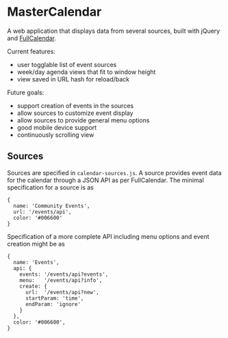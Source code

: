 MasterCalendar
===
A web application that displays data from several sources, built with jQuery
and [FullCalendar](http://arshaw.com/fullcalendar/).

Current features:

- user togglable list of event sources
- week/day agenda views that fit to window height
- view saved in URL hash for reload/back

Future goals:

- support creation of events in the sources
- allow sources to customize event display
- allow sources to provide general menu options
- good mobile device support
- continuously scrolling view

Sources
---
Sources are specified in `calendar-sources.js`. A source provides event data
for the calendar through a JSON API as per FullCalendar. The minimal
specification for a source is as

    {
	  name: 'Community Events',
	  url: '/events/api',
	  color: '#006600'
	}

Specification of a more complete API including menu options and event creation
might be as

	{
	  name: 'Events',
	  api: {
	    events: '/events/api?events',
	    menu:   '/events/api?info',
	    create: {
	      url:  '/events/api?new',
	      startParam: 'time',
	      endParam: 'ignore'
	    }
	  },
	  color: '#006600',
	}

